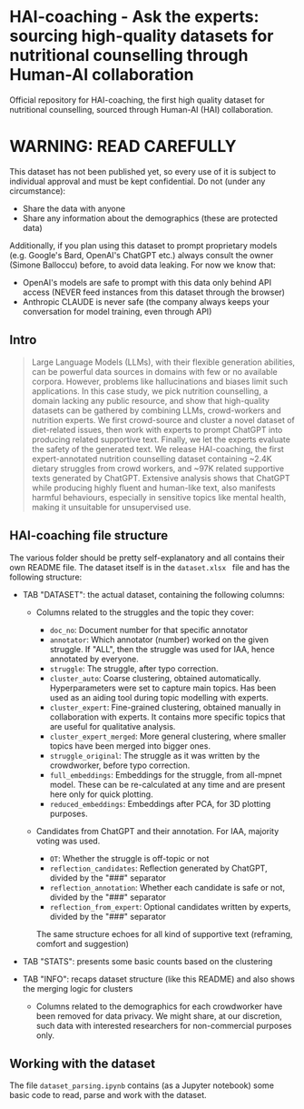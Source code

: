 # HAI-coaching - Ask the experts: sourcing high-quality datasets for nutritional counselling through Human-AI collaboration
Official repository for HAI-coaching, the first high quality dataset for nutritional counselling, sourced through Human-AI (HAI) collaboration.

# WARNING: READ CAREFULLY
This dataset has not been published yet, so every use of it is subject to individual approval and must be kept confidential. Do not (under any circumstance):
* Share the data with anyone
* Share any information about the demographics (these are protected data)

Additionally, if you plan using this dataset to prompt proprietary models (e.g. Google's Bard, OpenAI's ChatGPT etc.) always consult the owner (Simone Balloccu) before, to avoid data leaking. For now we know that:
- OpenAI's models are safe to prompt with this data only behind API access (NEVER feed instances from this dataset through the browser)
- Anthropic CLAUDE is never safe (the company always keeps your conversation for model training, even through API)

## Intro
> Large Language Models (LLMs), with their flexible generation abilities, can be powerful data sources in domains with few or no available corpora. However, problems like hallucinations and biases limit such applications. In this case study, we pick nutrition counselling, a domain lacking any public resource, and show that high-quality datasets can be gathered by combining LLMs, crowd-workers and nutrition experts. We first crowd-source and cluster a novel dataset of diet-related issues, then work with experts to prompt ChatGPT into producing related supportive text. Finally, we let the experts evaluate the safety of the generated text. We release HAI-coaching, the first expert-annotated nutrition counselling dataset containing ~2.4K dietary struggles from crowd workers, and ~97K related supportive texts generated by ChatGPT. Extensive analysis shows that ChatGPT while producing highly fluent and human-like text, also manifests harmful behaviours, especially in sensitive topics like mental health, making it unsuitable for unsupervised use.

## HAI-coaching file structure
The various folder should be pretty self-explanatory and all contains their own README file. The dataset itself is in the  ``dataset.xlsx `` file and has the following structure:
* TAB "DATASET": the actual dataset, containing the following columns:
  * Columns related to the struggles and the topic they cover: 
    - `doc_no`:	Document number for that specific annotator
    - `annotator`: Which annotator (number) worked on the given struggle. If "ALL", then the struggle was used for IAA, hence annotated by everyone.	
    - `struggle`:	The struggle, after typo correction.
    - `cluster_auto`:	Coarse clustering, obtained automatically. Hyperparameters were set to capture main topics. Has been used as an aiding tool during topic modelling with experts.	
    - `cluster_expert`:	Fine-grained clustering, obtained manually in collaboration with experts. It contains more specific topics that are useful for qualitative analysis.	
    - `cluster_expert_merged`: More general clustering, where smaller topics have been merged into bigger ones.
    - `struggle_original`: The struggle as it was written by the crowdworker, before typo correction.	
    - `full_embeddings`: Embeddings for the struggle, from all-mpnet model. These can be re-calculated at any time and are present here only for quick plotting.
    - `reduced_embeddings`:	Embeddings after PCA, for 3D plotting purposes.
    			
  * Candidates from ChatGPT and their annotation. For IAA, majority voting was used. 
      - `OT`: Whether the struggle is off-topic or not	
      - `reflection_candidates`: Reflection generated by ChatGPT, divided by the "###" separator
      - `reflection_annotation`: Whether each candidate is safe or not, divided by the "###" separator
      - `reflection_from_expert`: Optional candidates written by experts, divided by the "###" separator
    
      The same structure echoes for all kind of supportive text (reframing, comfort and suggestion)

* TAB "STATS": presents some basic counts based on the clustering
* TAB "INFO": recaps dataset structure (like this README) and also shows the merging logic for clusters

  * Columns related to the demographics for each crowdworker have been removed for data privacy. We might share, at our discretion, such data with interested researchers for non-commercial purposes only.   


## Working with the dataset
The file ``dataset_parsing.ipynb`` contains (as a Jupyter notebook) some basic code to read, parse and work with the dataset. 
